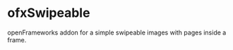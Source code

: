 ofxSwipeable
============

openFrameworks addon for a simple swipeable images with pages inside a frame.
